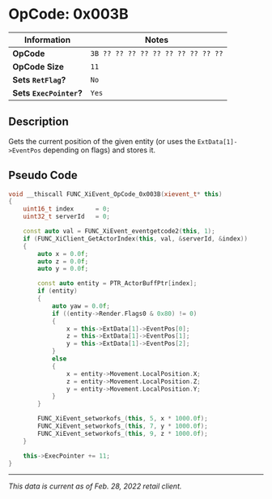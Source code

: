 # OpCode: 0x003B

| Information               | Notes |
|---                        |---    |
| **OpCode**                | `3B ?? ?? ?? ?? ?? ?? ?? ?? ?? ??` |
| **OpCode Size**           | `11`  |
| **Sets `RetFlag`?**       | `No`  |
| **Sets `ExecPointer`?**   | `Yes` |

## Description

Gets the current position of the given entity (or uses the `ExtData[1]->EventPos` depending on flags) and stores it.

## Pseudo Code

```cpp
void __thiscall FUNC_XiEvent_OpCode_0x003B(xievent_t* this)
{
    uint16_t index      = 0;
    uint32_t serverId   = 0;

    const auto val = FUNC_XiEvent_eventgetcode2(this, 1);
    if (FUNC_XiClient_GetActorIndex(this, val, &serverId, &index))
    {
        auto x = 0.0f;
        auto z = 0.0f;
        auto y = 0.0f;

        const auto entity = PTR_ActorBuffPtr[index];
        if (entity)
        {
            auto yaw = 0.0f;
            if ((entity->Render.Flags0 & 0x80) != 0)
            {
                x = this->ExtData[1]->EventPos[0];
                z = this->ExtData[1]->EventPos[1];
                y = this->ExtData[1]->EventPos[2];
            }
            else
            {
                x = entity->Movement.LocalPosition.X;
                z = entity->Movement.LocalPosition.Z;
                y = entity->Movement.LocalPosition.Y;
            }
        }

        FUNC_XiEvent_setworkofs_(this, 5, x * 1000.0f);
        FUNC_XiEvent_setworkofs_(this, 7, y * 1000.0f);
        FUNC_XiEvent_setworkofs_(this, 9, z * 1000.0f);
    }

    this->ExecPointer += 11;
}
```

---

_This data is current as of Feb. 28, 2022 retail client._